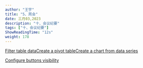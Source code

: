 ```yaml
---
author: "王宇"
title: "5、周会"
date: 三月03,2023
description: "十、会议纪要"
tags: ["十、会议纪要"]
ShowReadingTime: "12s"
weight: 178
---
```

[Filter table data](#)[Create a pivot table](#)[Create a chart from data series](#)

[Configure buttons visibility](/users/tfac-settings.action)